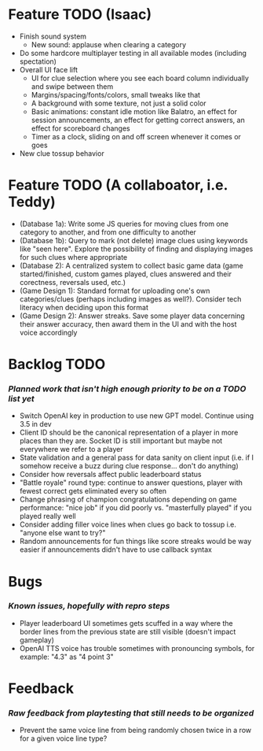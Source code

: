 
# Feature TODO (Isaac)

- Finish sound system
  - New sound: applause when clearing a category
- Do some hardcore multiplayer testing in all available modes (including spectation)
- Overall UI face lift
  - UI for clue selection where you see each board column individually and swipe between them
  - Margins/spacing/fonts/colors, small tweaks like that
  - A background with some texture, not just a solid color
  - Basic animations: constant idle motion like Balatro, an effect for session announcements, an effect for getting correct answers, an effect for scoreboard changes
  - Timer as a clock, sliding on and off screen whenever it comes or goes
- New clue tossup behavior  

# Feature TODO (A collaboator, i.e. Teddy)

- (Database 1a): Write some JS queries for moving clues from one category to another, and from one difficulty to another
- (Database 1b): Query to mark (not delete) image clues using keywords like "seen here". Explore the possibility of finding and displaying images for such clues where appropriate
- (Database 2): A centralized system to collect basic game data (game started/finished, custom games played, clues answered and their corectness, reversals used, etc.)
- (Game Design 1): Standard format for uploading one's own categories/clues (perhaps including images as well?). Consider tech literacy when deciding upon this format
- (Game Design 2): Answer streaks. Save some player data concerning their answer accuracy, then award them in the UI and with the host voice accordingly

# Backlog TODO
### _Planned work that isn't high enough priority to be on a TODO list yet_

- Switch OpenAI key in production to use new GPT model. Continue using 3.5 in dev
- Client ID should be the canonical representation of a player in more places than they are. Socket ID is still important but maybe not everywhere we refer to a player
- State validation and a general pass for data sanity on client input (i.e. if I somehow receive a buzz during clue response... don't do anything)
- Consider how reversals affect public leaderboard status
- "Battle royale" round type: continue to answer questions, player with fewest correct gets eliminated every so often
- Change phrasing of champion congratulations depending on game performance: "nice job" if you did poorly vs. "masterfully played" if you played really well
- Consider adding filler voice lines when clues go back to tossup i.e. "anyone else want to try?"
- Random announcements for fun things like score streaks would be way easier if announcements didn't have to use callback syntax

# Bugs
### _Known issues, hopefully with repro steps_

- Player leaderboard UI sometimes gets scuffed in a way where the border lines from the previous state are still visible (doesn't impact gameplay)
- OpenAI TTS voice has trouble sometimes with pronouncing symbols, for example: "4.3" as "4 point 3"

# Feedback
### _Raw feedback from playtesting that still needs to be organized_

- Prevent the same voice line from being randomly chosen twice in a row for a given voice line type?